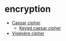 # encryption

* [Caesar cipher](https://github.com/CSCoursework/tp-encryption/tree/master/pkg/caesar)
  * [Keyed caesar cipher](https://github.com/CSCoursework/tp-encryption/tree/master/pkg/keyedcaesar)
* [Vigenère cipher](https://github.com/CSCoursework/tp-encryption/tree/master/pkg/vigenere)
